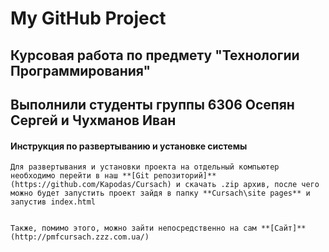 # My GitHub Project

## Курсовая работа по предмету "Технологии Программирования"



## Выполнили студенты группы 6306 Осепян Сергей и Чухманов Иван



####      Инструкция по развертыванию и установке системы
    Для развертывания и установки проекта на отдельный компьютер необходимо перейти в наш **[Git репозиторий]**(https://github.com/Kapodas/Cursach) и скачать .zip архив, после чего можно будет запустить проект зайдя в папку **Cursach\site pages** и запустив index.html


    Также, помимо этого, можно зайти непосредственно на сам **[Сайт]**(http://pmfcursach.zzz.com.ua/)
